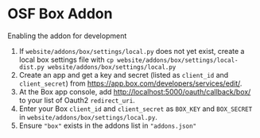 # OSF Box Addon

Enabling the addon for development

1. If `website/addons/box/settings/local.py` does not yet exist, create a local box settings file with `cp website/addons/box/settings/local-dist.py website/addons/box/settings/local.py`
2. Create an app and get a key and secret  (listed as `client_id` and `client_secret`) from <https://app.box.com/developers/services/edit/>.  
3. At the Box app console, add <http://localhost:5000/oauth/callback/box/> to your list of Oauth2 `redirect_uri`.
4. Enter your Box `client_id` and `client_secret` as `BOX_KEY` and `BOX_SECRET` in `website/addons/box/settings/local.py`. 
5. Ensure `"box"` exists in the addons list in `"addons.json"`
